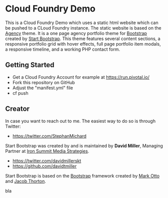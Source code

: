 # Cloud Foundry Demo

This is a Cloud Foundry Demo which uses a static html website which can be pushed to a CLoud Foundry instance. The static website is based on the [Agency](http://startbootstrap.com/template-overviews/agency/) theme. It  is a one page agency portfolio theme for [Bootstrap](http://getbootstrap.com/) created by [Start Bootstrap](http://startbootstrap.com/). This theme features several content sections, a responsive portfolio grid with hover effects, full page portfolio item modals, a responsive timeline, and a working PHP contact form.

## Getting Started

* Get a Cloud Foundry Account for example at https://run.pivotal.io/
* Fork this repository on GitHub
* Adjust the "manifest.yml" file
* cf push

## Creator

In case you want to reach out to me. The easiest way to do so is through Twitter:

* https://twitter.com/StephanMichard

Start Bootstrap was created by and is maintained by **David Miller**, Managing Partner at [Iron Summit Media Strategies](http://www.ironsummitmedia.com/).

* https://twitter.com/davidmillerskt
* https://github.com/davidtmiller

Start Bootstrap is based on the [Bootstrap](http://getbootstrap.com/) framework created by [Mark Otto](https://twitter.com/mdo) and [Jacob Thorton](https://twitter.com/fat).

bla
